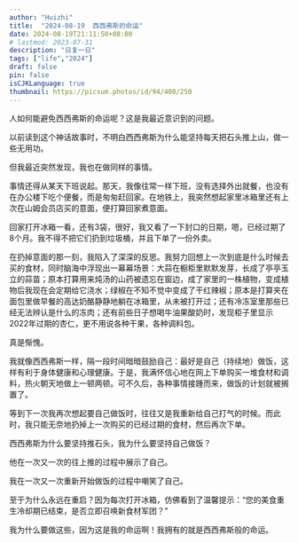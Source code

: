 ```yaml
---
author: "Huizhi"
title:  "2024-08-19  西西弗斯的命运" 
date: 2024-08-19T21:11:50+08:00 
# lastmod: 2023-07-31
description: "日复一日"
tags: ["life","2024"]
draft: false
pin: false
isCJKLanguage: true
thumbnail: https://picsum.photos/id/94/400/250
---
```

人如何能避免西西弗斯的命运呢？这是我最近意识到的问题。

以前读到这个神话故事时，不明白西西弗斯为什么能坚持每天把石头推上山，做一些无用功。

但我最近突然发现，我也在做同样的事情。

事情还得从某天下班说起。那天，我像往常一样下班，没有选择外出就餐，也没有在办公楼下吃个便餐，而是匆匆赶回家。在地铁上，我突然想起家里冰箱里还有上次在山姆会员店买的意面，便打算回家煮意面。

回家打开冰箱一看，还有3袋，很好，我又看了一下封口的日期，嗯，已经过期了8个月。我不得不把它们扔到垃圾桶，并且下单了一份外卖。

在扔掉意面的那一刻，我陷入了深深的反思。我努力回想上一次到底是什么时候去买的食材，同时脑海中浮现出一幕幕场景：大蒜在橱柜里默默发芽，长成了亭亭玉立的蒜苗；原本打算用来炖汤的山药被遗忘在窗边，成了家里的一株植物，变成植物后我现在会定期给它浇水；绿椒在不知不觉中变成了干红辣椒；原本是打算夹在面包里做早餐的高达奶酪静静地躺在冰箱里，从未被打开过；还有冷冻室里那些已经无法辨认是什么的冻肉；还有前些日子想喝牛油果酸奶时，发现柜子里显示2022年过期的杏仁，更不用说各种干果，各种调料包。

真是惭愧。

我就像西西弗斯一样，隔一段时间暗暗鼓励自己：最好是自己（持续地）做饭，这样有利于身体健康和心理健康。于是，我满怀信心地在网上下单购买一堆食材和调料，热火朝天地做上一顿两顿。可不久后，各种事情接踵而来，做饭的计划就被搁置了。

等到下一次我再次想起要自己做饭时，往往又是我重新给自己打气的时候。而此时，我只能无奈地扔掉上一次购买的已经过期的食材，然后再次下单。


西西弗斯为什么要坚持推石头，我为什么要坚持自己做饭？

他在一次又一次的往上推的过程中展示了自己。

我在一次又一次重新开始做饭的过程中嘲笑了自己。

至于为什么永远在重启？因为每次打开冰箱，仿佛看到了温馨提示：“您的美食重生冷却期已结束，是否立即召唤新食材军团？”


我为什么要做这些，因为这是我的命运啊！我拥有的就是西西弗斯般的命运。